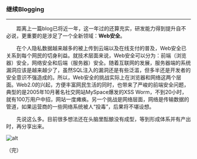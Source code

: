 ### 继续Blogging

* * *

　　距离上一篇blog已将近一年，这一年过的还算充实，研发能力得到提升自不必说，更重要的是涉足了一个全新领域：**Web安全**。

　　在个人隐私数据越来越多的被上传到云端以及在线支付的普及，Web安全已关系到每个网民的切身利益。就技术层面来说，Web安全可以分为：前端（浏览器）安全，网络安全和后端（服务器）安全。随着互联网的发展，服务器端的系统漏洞应该是越来越少了，虽然SQL注入的漏洞还是有些泛滥，但多半还是开发者的安全意识不强造成的。所以，Web安全的挑战实际上在浏览器和网络这两个层面。Web2.0的兴起，方便丰富网民生活的同时，也带来了严峻的前端安全问题，典型的是2005年10月著名社交网站MySpace爆发的XSS Worm，不到20小时，就有100万用户中招，网站一度瘫痪。另一个挑战是网络层面，网络是传输数据的管道，如果运营商的一些网络系统被人“投毒”，后果将不堪设想。

　　先说这么多。目前很多想法还在头脑里酝酿没有成型，等到形成体系并有产出时，再分享出来。

![alt](http://p2.qhimg.com/t01179a68f9624f3e1a.jpg)

（完）